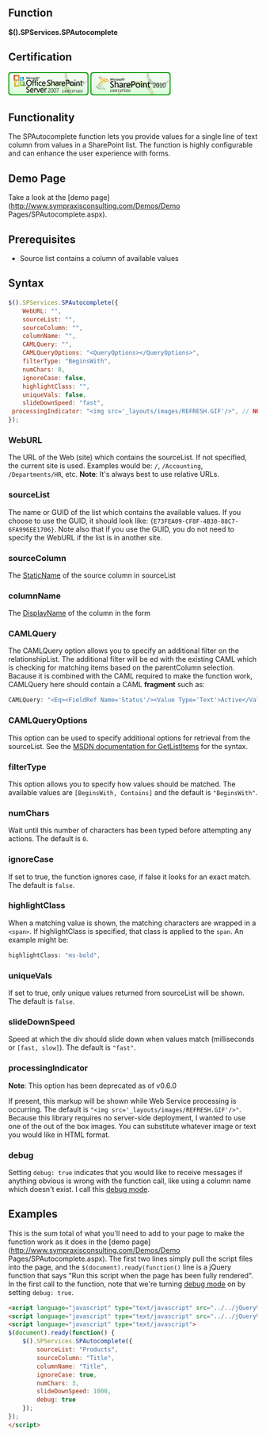 ## Function

**$().SPServices.SPAutocomplete**

## Certification

[![Certified for SharePoint 2007](/docs/img/sp2007-cert.jpg "Certified for SharePoint 2007")](/docs/glossary/index.md#Certification) [![Certified for SharePoint 2010](/docs/img/sp2010-cert.jpg "Certified for SharePoint 2010")](/docs/glossary/index.md#Certification)

## Functionality

The SPAutocomplete function lets you provide values for a single line of text column from values in a SharePoint list. The function is highly configurable and can enhance the user experience with forms.

## Demo Page

Take a look at the [demo page](http://www.sympraxisconsulting.com/Demos/Demo Pages/SPAutocomplete.aspx).

## Prerequisites

*   Source list contains a column of available values

## Syntax

``` javascript
$().SPServices.SPAutocomplete({
	WebURL: "",
	sourceList: "",
	sourceColumn: "",
	columnName: "",
	CAMLQuery: "",
	CAMLQueryOptions: "<QueryOptions></QueryOptions>",
	filterType: "BeginsWith",
	numChars: 0,
	ignoreCase: false,
	highlightClass: "",
	uniqueVals: false,
	slideDownSpeed: "fast",
 processingIndicator: "<img src='_layouts/images/REFRESH.GIF'/>", // NOTE: This option has been deprecated as of v0.6.0 	debug: false
});
```

### WebURL

The URL of the Web (site) which contains the sourceList. If not specified, the current site is used. Examples would be: `/`, `/Accounting`, `/Departments/HR`, etc. **Note**: It's always best to use relative URLs.

### sourceList

The name or GUID of the list which contains the available values. If you choose to use the GUID, it should look like: `{E73FEA09-CF8F-4B30-88C7-6FA996EE1706}`. Note also that if you use the GUID, you do not need to specify the WebURL if the list is in another site.

### sourceColumn

The [StaticName](/docs/glossary/index.md#StaticName) of the source column in sourceList

### columnName

The [DisplayName](/docs/glossary/index.md#DisplayName) of the column in the form

### CAMLQuery

The CAMLQuery option allows you to specify an additional filter on the relationshipList. The additional filter will be <And>ed with the existing CAML which is checking for matching items based on the parentColumn selection. Bacause it is combined with the CAML required to make the function work, CAMLQuery here should contain a CAML **fragment** such as:

``` javascript
CAMLQuery: "<Eq><FieldRef Name='Status'/><Value Type='Text'>Active</Value></Eq>"
```

### CAMLQueryOptions

This option can be used to specify additional options for retrieval from the sourceList. See the [MSDN documentation for GetListItems](http://msdn.microsoft.com/en-us/library/lists.lists.getlistitems.aspx) for the syntax.

### filterType

This option allows you to specify how values should be matched. The available values are `[BeginsWith, Contains]` and the default is `"BeginsWith"`.

### numChars
Wait until this number of characters has been typed before attempting any actions. The default is `0`.

### ignoreCase
If set to true, the function ignores case, if false it looks for an exact match. The default is `false`. 

### highlightClass

When a matching value is shown, the matching characters are wrapped in a `<span>`. If highlightClass is specified, that class is applied to the `span`. An example might be:

``` javascript
highlightClass: "ms-bold",
```

### uniqueVals

If set to true, only unique values returned from sourceList will be shown. The default is `false`.

### slideDownSpeed

Speed at which the div should slide down when values match (milliseconds or `[fast, slow]`). The default is `"fast"`.

### processingIndicator

**Note**: This option has been deprecated as of v0.6.0

If present, this markup will be shown while Web Service processing is occurring. The default is `"<img src='_layouts/images/REFRESH.GIF'/>"`. Because this library requires no server-side deployment, I wanted to use one of the out of the box images. You can substitute whatever image or text you would like in HTML format.

### debug

Setting `debug: true` indicates that you would like to receive messages if anything obvious is wrong with the function call, like using a column name which doesn't exist. I call this [debug mode](/docs/glossary/index.md#debug-mode-).

## Examples

This is the sum total of what you'll need to add to your page to make the function work as it does in the [demo page](http://www.sympraxisconsulting.com/Demos/Demo Pages/SPAutocomplete.aspx). The first two lines simply pull the script files into the page, and the `$(document).ready(function()` line is a jQuery function that says "Run this script when the page has been fully rendered". In the first call to the function, note that we're turning [debug mode](/docs/glossary/index.md#debug-mode-) on by setting `debug: true`.

``` html
<script language="javascript" type="text/javascript" src="../../jQuery%20Libraries/jquery-1.4.2.js"></script>
<script language="javascript" type="text/javascript" src="../../jQuery%20Libraries/jquery.SPServices-0.5.4.min.js"></script>
<script language="javascript" type="text/javascript">
$(document).ready(function() {
	$().SPServices.SPAutocomplete({
		sourceList: "Products",
		sourceColumn: "Title",
		columnName: "Title",
		ignoreCase: true,
		numChars: 3,
		slideDownSpeed: 1000,
		debug: true
	});
});
</script>
```
